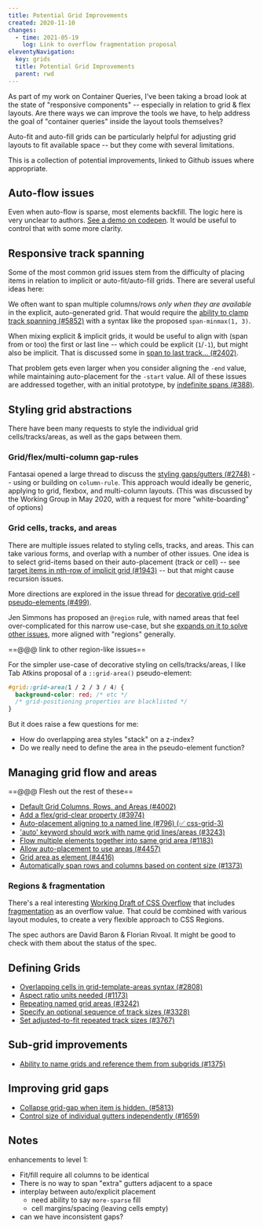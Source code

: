 ```yaml
---
title: Potential Grid Improvements
created: 2020-11-10
changes:
  - time: 2021-05-19
    log: Link to overflow fragmentation proposal
eleventyNavigation:
  key: grids
  title: Potential Grid Improvements
  parent: rwd
---
```


As part of my work on Container Queries,
I've been taking a broad look
at the state of "responsive components" --
especially in relation to grid & flex layouts.
Are there ways we can improve the tools we have,
to help address the goal of "container queries"
inside the layout tools themselves?

Auto-fit and auto-fill grids
can be particularly helpful for
adjusting grid layouts to fit available space --
but they come with several limitations.

This is a collection of potential improvements,
linked to Github issues where appropriate.

## Auto-flow issues

Even when auto-flow is sparse,
most elements backfill.
The logic here is very unclear to authors.
[See a demo on codepen](https://codepen.io/miriamsuzanne/pen/QWdPvQV).
It would be useful to control that
with some more clarity.

## Responsive track spanning

Some of the most common grid issues
stem from the difficulty of placing items
in relation to implicit or auto-fit/auto-fill grids.
There are several useful ideas here:

We often want to span
multiple columns/rows
_only when they are available_
in the explicit, auto-generated grid.
That would require the
[ability to clamp track spanning (#5852)](https://github.com/w3c/csswg-drafts/issues/5852)
with a syntax like the proposed
`span-minmax(1, 3)`.

When mixing explicit & implicit grids,
it would be useful to align with
(span from or too)
the first or last line --
which could be explicit (`1`/`-1`),
but might also be implicit.
That is discussed some in
[span to last track... (#2402)](https://github.com/w3c/csswg-drafts/issues/2402).

That problem gets even larger
when you consider aligning the `-end` value,
while maintaining auto-placement for the `-start` value.
All of these issues are addressed together,
with an initial prototype,
by
[indefinite spans (#388)](https://github.com/w3c/csswg-drafts/issues/388).

## Styling grid abstractions

There have been many requests to style
the individual grid cells/tracks/areas,
as well as the gaps between them.

### Grid/flex/multi-column gap-rules

Fantasai opened a large thread
to discuss the
[styling gaps/gutters (#2748)](https://github.com/w3c/csswg-drafts/issues/2748) --
using or building on `column-rule`.
This approach would ideally be generic,
applying to grid, flexbox, and multi-column layouts.
(This was discussed by the Working Group in May 2020,
with a request for more "white-boarding" of options)

### Grid cells, tracks, and areas

There are multiple issues
related to styling cells, tracks, and areas.
This can take various forms,
and overlap with a number of other issues.
One idea is to select grid-items
based on their auto-placement (track or cell) --
see [target items in nth-row of implicit grid (#1943)](https://github.com/w3c/csswg-drafts/issues/1943) --
but that might cause recursion issues.

More directions
are explored in the issue thread for
[decorative grid-cell pseudo-elements (#499)](https://github.com/w3c/csswg-drafts/issues/499).

Jen Simmons has
proposed an `@region` rule,
with named areas that feel over-complicated
for this narrow use-case,
but she [expands on it to solve other issues](https://speakerdeck.com/jensimmons/proposal-to-csswg-sept-2016?slide=47),
more aligned with "regions" generally.

==@@@ link to other region-like issues==

For the simpler use-case of decorative styling
on cells/tracks/areas,
I like Tab Atkins proposal
of a `::grid-area()` pseudo-element:

```css
#grid::grid-area(1 / 2 / 3 / 4) {
  background-color: red; /* etc */
  /* grid-positioning properties are blacklisted */
}
```

But it does raise a few questions for me:
- How do overlapping area styles "stack" on a z-index?
- Do we really need to define the area in the pseudo-element function?

## Managing grid flow and areas

==@@@ Flesh out the rest of these==

- [Default Grid Columns, Rows, and Areas (#4002)](https://github.com/w3c/csswg-drafts/issues/4002)
- [Add a flex/grid-clear property (#3974)](https://github.com/w3c/csswg-drafts/issues/3974)
- [Auto-placement aligning to a named line (#796) (✅ css-grid-3)](https://github.com/w3c/csswg-drafts/issues/796)
- ['auto' keyword should work with name grid lines/areas (#3243)](https://github.com/w3c/csswg-drafts/issues/3243)
- [Flow multiple elements together into same grid area (#1183)](https://github.com/w3c/csswg-drafts/issues/1183)
- [Allow auto-placement to use areas (#4457)](https://github.com/w3c/csswg-drafts/issues/4457)
- [Grid area as element (#4416)](https://github.com/w3c/csswg-drafts/issues/4416)
- [Automatically span rows and columns based on content size (#1373)](https://github.com/w3c/csswg-drafts/issues/1373)

### Regions & fragmentation

There's a real interesting
[Working Draft of CSS Overflow](https://www.w3.org/TR/css-overflow-4/)
that includes [fragmentation](https://www.w3.org/TR/css-overflow-4/#fragmentation)
as an overflow value.
That could be combined with various layout modules,
to create a very flexible approach to CSS Regions.

The spec authors are
David Baron & Florian Rivoal.
It might be good to check with them
about the status of the spec.

## Defining Grids

- [Overlapping cells in grid-template-areas syntax (#2808)](https://github.com/w3c/csswg-drafts/issues/2808)
- [Aspect ratio units needed (#1173)](https://github.com/w3c/csswg-drafts/issues/1173)
- [Repeating named grid areas (#3242)](https://github.com/w3c/csswg-drafts/issues/3242)
- [Specify an optional sequence of track sizes (#3328)](https://github.com/w3c/csswg-drafts/issues/3328)
- [Set adjusted-to-fit repeated track sizes (#3767)](https://github.com/w3c/csswg-drafts/issues/3767)

## Sub-grid improvements

- [Ability to name grids and reference them from subgrids (#1375)](https://github.com/w3c/csswg-drafts/issues/1375)

## Improving grid gaps

- [Collapse grid-gap when item is hidden. (#5813)](https://github.com/w3c/csswg-drafts/issues/5813)
- [Control size of individual gutters independently (#1659)](https://github.com/w3c/csswg-drafts/issues/1659)

## Notes

enhancements to level 1:
- Fit/fill require all columns to be identical
- There is no way to span "extra" gutters adjacent to a space
- interplay between auto/explicit placement
  - need ability to say `more-sparse` fill
  - cell margins/spacing (leaving cells empty)
- can we have inconsistent gaps?
